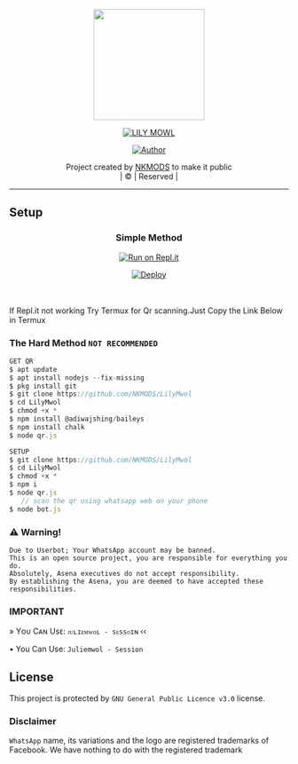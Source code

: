 <div align="center">
  <img border-radius: 15px src="https://user-images.githubusercontent.com/86371273/129601011-9adcf2a7-17f3-426b-9f9c-991cdf62398e.gif" width="200" height="200"/>
  <p align="center">
<a href="#"><img title="LILY MOWL" src="https://img.shields.io/badge/LILY MOWL-green?colorA=%23ff0000&colorB=%23017e40&style=for-the-badge"></a>
</p>
  <p align="center">
<a href="https://github.com/NKMODS"><img title="Author" src="https://img.shields.io/badge/Author-NKMODS/LILY MOWL?color=blue&style=for-the-badge&logo=whatsapp"></a>
</p>
</div>
<p align="center">
Project created by <a href="https://github.com/NKMODS">NKMODS</a> to make it public
    <br>
       | © |
        Reserved |
    <br> 
</p>

----

## Setup
<div align="center">

  ### Simple Method
  
[![Run on Repl.it](https://repl.it/badge/github/quiec/whatsAlfa)](https://replit.com/@NKMODS/LilyMwol)

[![Deploy](https://www.herokucdn.com/deploy/button.svg)](https://heroku.com/deploy?template=https://github.com/NKMODS/LilyMwol)
     </div>
<br>
<br >
If Repl.it not working Try Termux for Qr scanning.Just Copy the Link Below in Termux
  
### The Hard Method `NOT RECOMMENDED`
```js
GET QR
$ apt update
$ apt install nodejs --fix-missing
$ pkg install git
$ git clone https://github.com/NKMODS/LilyMwol
$ cd LilyMwol
$ chmod +x *
$ npm install @adiwajshing/baileys
$ npm install chalk
$ node qr.js
```
      
```js
SETUP
$ git clone https://github.com/NKMODS/LilyMwol
$ cd LilyMwol
$ chmod +x *
$ npm i
$ node qr.js
   // scan the qr using whatsapp web on your phone
$ node bot.js
```


### ⚠️ Warning! 
```
Due to Userbot; Your WhatsApp account may be banned.
This is an open source project, you are responsible for everything you do. 
Absolutely, Asena executives do not accept responsibility.
By establishing the Asena, you are deemed to have accepted these responsibilities.

```
</div>
    
### IMPORTANT

» Yᴏᴜ Cᴀɴ Usᴇ: `ᴊᴜʟɪᴇᴍᴡᴏʟ - sᴇssᴏɪɴ`  ‹‹

• You Can Use: `Juliemwol - Session`


## License
This project is protected by `GNU General Public Licence v3.0` license.

### Disclaimer
`WhatsApp` name, its variations and the logo are registered trademarks of Facebook. We have nothing to do with the registered trademark


